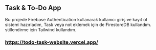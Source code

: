 ## Task & To-Do App
Bu projede Firebase Authentication kullanarak kullanıcı giriş ve kayıt ol sistemi hazırladım, Task veya not eklemek için de FirestoreDB kullandım. stillendirme için Tailwind kullandım.

### https://todo-task-website.vercel.app/
